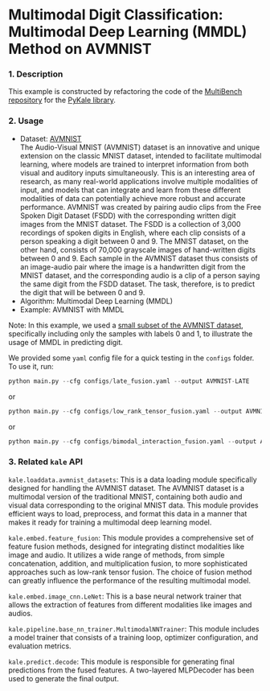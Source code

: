 # Multimodal Digit Classification: Multimodal Deep Learning (MMDL) Method on AVMNIST

### 1. Description

This example is constructed by refactoring the code of the [MultiBench repository](https://github.com/pliang279/MultiBench) for the [PyKale library](https://github.com/pykale/pykale).

### 2. Usage
* Dataset: [AVMNIST](https://drive.google.com/file/d/1KvKynJJca5tDtI5Mmp6CoRh9pQywH8Xp/view)
<br>The Audio-Visual MNIST (AVMNIST) dataset is an innovative and unique extension on the classic MNIST dataset, intended to facilitate multimodal learning, where models are trained to interpret information from both visual and auditory inputs simultaneously. This is an interesting area of research, as many real-world applications involve multiple modalities of input, and models that can integrate and learn from these different modalities of data can potentially achieve more robust and accurate performance. AVMNIST was created by pairing audio clips from the Free Spoken Digit Dataset (FSDD) with the corresponding written digit images from the MNIST dataset. The FSDD is a collection of 3,000 recordings of spoken digits in English, where each clip consists of a person speaking a digit between 0 and 9. The MNIST dataset, on the other hand, consists of 70,000 grayscale images of hand-written digits between 0 and 9. Each sample in the AVMNIST dataset thus consists of an image-audio pair where the image is a handwritten digit from the MNIST dataset, and the corresponding audio is a clip of a person saying the same digit from the FSDD dataset. The task, therefore, is to predict the digit that will be between 0 and 9.
* Algorithm: Multimodal Deep Learning (MMDL)
* Example: AVMNIST with MMDL

Note: In this example, we used a [small subset of the AVMNIST dataset](https://drive.google.com/file/d/1N5k-LvLwLbPBgn3GdVg6fXMBIR6pYrKb/view), specifically including only the samples with labels 0 and 1, to illustrate the usage of MMDL in predicting digit.

We provided some `yaml` config file for a quick testing in the `configs` folder. To use it, run:
```python
python main.py --cfg configs/late_fusion.yaml --output AVMNIST-LATE
```
or
```python
python main.py --cfg configs/low_rank_tensor_fusion.yaml --output AVMNIST-LOW_RANK_TENSOR
```
or
```python
python main.py --cfg configs/bimodal_interaction_fusion.yaml --output AVMNIST-BIMODAL_INTERACTION
```

### 3. Related `kale` API

`kale.loaddata.avmnist_datasets`: This is a data loading module specifically designed for handling the AVMNIST dataset. The AVMNIST dataset is a multimodal version of the traditional MNIST, containing both audio and visual data corresponding to the original MNIST data. This module provides efficient ways to load, preprocess, and format this data in a manner that makes it ready for training a multimodal deep learning model.

`kale.embed.feature_fusion`: This module provides a comprehensive set of feature fusion methods, designed for integrating distinct modalities like image and audio. It utilizes a wide range of methods, from simple concatenation, addition, and multiplication fusion, to more sophisticated approaches such as low-rank tensor fusion. The choice of fusion method can greatly influence the performance of the resulting multimodal model.

`kale.embed.image_cnn.LeNet`: This is a base neural network trainer that allows the extraction of features from different modalities like images and audios.

`kale.pipeline.base_nn_trainer.MultimodalNNTrainer`: This module includes a model trainer that consists of a training loop, optimizer configuration, and evaluation metrics.

`kale.predict.decode`: This module is responsible for generating final predictions from the fused features. A two-layered MLPDecoder has been used to generate the final output.
